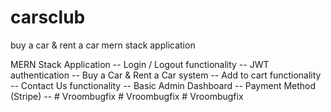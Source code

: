 # carsclub
buy a car &amp; rent a car mern stack application

MERN Stack Application --
Login / Logout functionality --
JWT authentication --
Buy a Car & Rent a Car system --
Add to cart functionality --
Contact Us functionality --
Basic Admin Dashboard --
Payment Method (Stripe) --
#   V r o o m b u g f i x  
 #   V r o o m b u g f i x  
 #   V r o o m b u g f i x  
 